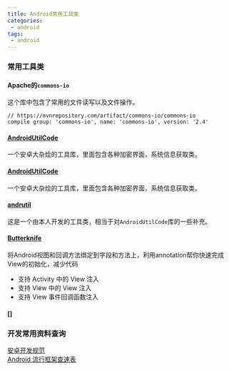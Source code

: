 ```yaml
---
title: Android常用工具类
categories:
 - android
tags:
 - android
---
```


### 常用工具类

#### Apache的`commons-io`

这个库中包含了常用的文件读写以及文件操作。
```
// https://mvnrepository.com/artifact/commons-io/commons-io
compile group: 'commons-io', name: 'commons-io', version: '2.4'
```
#### [AndroidUtilCode](https://github.com/Blankj/AndroidUtilCode)
一个安卓大杂烩的工具库，里面包含各种加密界面，系统信息获取类。

#### [AndroidUtilCode](https://github.com/Blankj/AndroidUtilCode)
一个安卓大杂烩的工具库，里面包含各种加密界面，系统信息获取类。

#### [andrutil](https://github.com/kigkrazy/andrutil)
这是一个由本人开发的工具类，相当于对`AndroidUtilCode`库的一些补充。

#### [Butterknife](https://github.com/JakeWharton/butterknife)
将Android视图和回调方法绑定到字段和方法上，利用annotation帮你快速完成View的初始化，减少代码
* 支持 Activity 中的 View 注入
* 支持 View 中的 View 注入
* 支持 View 事件回调函数注入

#### []

### 开发常用资料查询

[安卓开发规范](https://github.com/Blankj/AndroidStandardDevelop#5-%E8%B5%84%E6%BA%90%E6%96%87%E4%BB%B6%E8%A7%84%E8%8C%83)  
[Android 流行框架查速表](https://www.ctolib.com/cheatsheets-Android-ch.html)